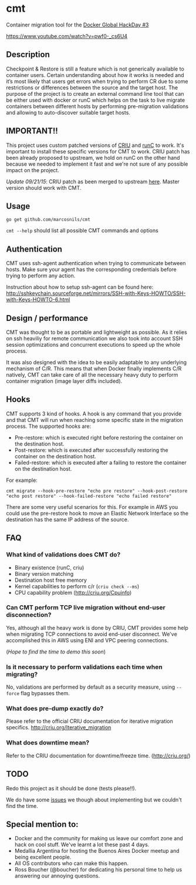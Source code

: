 # cmt
Container migration tool for the [Docker Global HackDay #3](https://www.docker.com/community/hackathon?mkt_tok=3RkMMJWWfF9wsRonuqTMZKXonjHpfsX57ugoXqe0lMI/0ER3fOvrPUfGjI4AT8dkI%2BSLDwEYGJlv6SgFQ7LMMaZq1rgMXBk%3D)

https://www.youtube.com/watch?v=pwf0-_cs6U4


## Description

Checkpoint & Restore is still a feature which is not generically available to container users. Certain understanding about how it works is needed and it’s most likely that users get errors when trying to perform CR due to some restrictions or differences between the source and the target host. The purpose of the project is to create an external command line tool that can be either used with docker or runC which helps on the task to live migrate containers between different hosts by performing pre-migration validations and allowing to auto-discover suitable target hosts.

## IMPORTANT!!

This project uses custom patched versions of [CRIU](https://github.com/marcosnils/criu) and [runC](https://github.com/marcosnils/runc/tree/pre_dump) to work. It's important to install these specific versions for CMT to work. CRIU patch has been already proposed to upstream, we hold on runC on the other hand because we needed to implement it fast and we're not sure of any possible impact on the project.

*Update 09/21/15*: CRIU patch as been merged to upstream [here](https://github.com/xemul/criu/commit/e3f900f95429bc0447d8e3cff3cbb2e0a19f8d23). Master version should work with CMT.


## Usage

`go get github.com/marcosnils/cmt`

`cmt --help` should list all possible CMT commands and options

## Authentication

CMT uses ssh-agent authentication when trying to communicate between hosts. Make sure your agent has the corresponding credentials before trying to perform any action.

Instruction about how to setup ssh-agent can be found here: http://sshkeychain.sourceforge.net/mirrors/SSH-with-Keys-HOWTO/SSH-with-Keys-HOWTO-6.html


## Design / performance

CMT was thought to be as portable and lightweight as possible. As it relies on ssh heaviliy for remote communication we also took into account SSH session optimizations and concurrent executions
to speed up the whole process.

It was also designed with the idea to be easily adaptable to any underlying mechanism of C/R. This means that when Docker finally implements C/R natively, CMT can take care of all the necessary
heavy duty to perform container migration (image layer diffs included).

## Hooks

CMT supports 3 kind of hooks. A hook is any command that you provide and that CMT will run when reaching some specific state in the migration process.
The supported hooks are:
  - Pre-restore: which is executed right before restoring the container
on the destination host.
  - Post-restore: which is executed after successfully restoring the
  container on the destination host.
  - Failed-restore: which is executed after a failing to restore the
  container on the destination host.

For example:
```
cmt migrate --hook-pre-restore "echo pre restore" --hook-post-restore "echo post restore" --hook-failed-restore "echo failed restore"
```

There are some very useful scenarios for this. For example in AWS you could use the pre-restore hook to move an Elastic Network Interface so the destination has the same IP address of the source.

## FAQ

### What kind of validations does CMT do?

- Binary existence (runC, criu)
- Binary version matching
- Destination host free memory
- Kernel capabilities to perform c/r (`criu check --ms`) 
- CPU capability problem (http://criu.org/Cpuinfo)


### Can CMT perform TCP live migration without end-user disconnection?

Yes, although all the heavy work is done by CRIU, CMT provides some help when migrating TCP connections to avoid end-user disconnect.
We've accomplished this in AWS using ENI and VPC peering connections.

(*Hope to find the time to demo this soon*)

### Is it necessary to perform validations each time when migrating?

No, validations are performed by default as a security measure, using `--force` flag bypasses them.

### What does pre-dump exactly do?

Please refer to the official CRIU documentation for iterative migration specifics. http://criu.org/Iterative_migration

### What does downtime mean?

Refer to the CRIU documentation for downtime/freeze time. (http://criu.org/)

## TODO

Redo this project as it should be done (tests please!!).

We do have some [issues](https://github.com/marcosnils/cmt/issues) we though about implementing but we couldn't find the time. 


## Special mention to:

- Docker and the community for making us leave our comfort zone and hack on cool stuff. We've learnt a lot these past 4 days.
- Medallia Argentina for hosting the Buenos Aires Docker meetup and being excellent people.
- All OS contributors who can make this happen.
- Ross Boucher (@boucher) for dedicating his personal time to help us answering our annoying questions.
